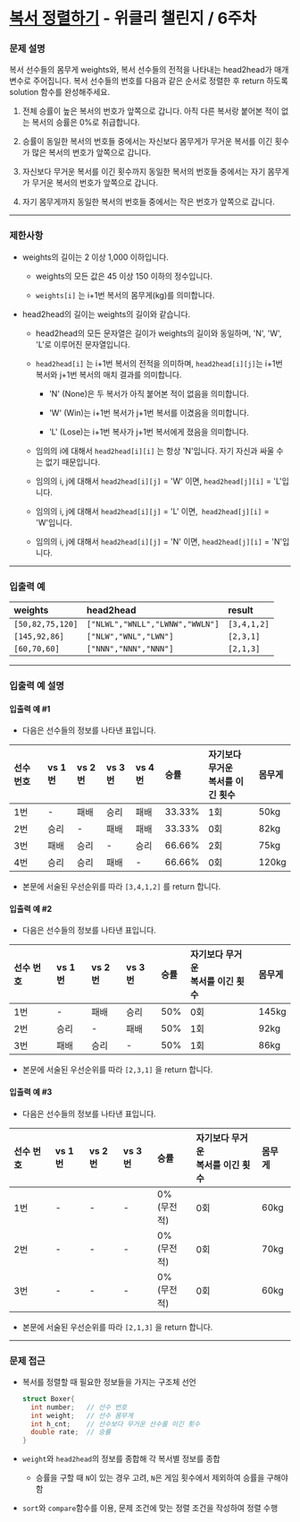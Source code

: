 # [복서 정렬하기](https://programmers.co.kr/learn/courses/30/lessons/85002) - 위클리 챌린지 / 6주차

### 문제 설명

복서 선수들의 몸무게 weights와, 복서 선수들의 전적을 나타내는 head2head가 매개변수로 주어집니다. 복서 선수들의 번호를 다음과 같은 순서로 정렬한 후 return 하도록 solution 함수를 완성해주세요.

  1. 전체 승률이 높은 복서의 번호가 앞쪽으로 갑니다. 아직 다른 복서랑 붙어본 적이 없는 복서의 승률은 0%로 취급합니다.

  2. 승률이 동일한 복서의 번호들 중에서는 자신보다 몸무게가 무거운 복서를 이긴 횟수가 많은 복서의 번호가 앞쪽으로 갑니다.

  3. 자신보다 무거운 복서를 이긴 횟수까지 동일한 복서의 번호들 중에서는 자기 몸무게가 무거운 복서의 번호가 앞쪽으로 갑니다.

  4. 자기 몸무게까지 동일한 복서의 번호들 중에서는 작은 번호가 앞쪽으로 갑니다.

---

### 제한사항

  - weights의 길이는 2 이상 1,000 이하입니다.

    - weights의 모든 값은 45 이상 150 이하의 정수입니다.

    - `weights[i]` 는 i+1번 복서의 몸무게(kg)를 의미합니다.

  - head2head의 길이는 weights의 길이와 같습니다.

    - head2head의 모든 문자열은 길이가 weights의 길이와 동일하며, 'N', 'W', 'L'로 이루어진 문자열입니다.

    - `head2head[i]` 는 i+1번 복서의 전적을 의미하며, `head2head[i][j]`는 i+1번 복서와 j+1번 복서의 매치 결과를 의미합니다.

      - 'N' (None)은 두 복서가 아직 붙어본 적이 없음을 의미합니다.

      - 'W' (Win)는 i+1번 복서가 j+1번 복서를 이겼음을 의미합니다.

      - 'L' (Lose)는 i+1번 복사가 j+1번 복서에게 졌음을 의미합니다.

    - 임의의 i에 대해서 `head2head[i][i]` 는 항상 'N'입니다. 자기 자신과 싸울 수는 없기 때문입니다.

    - 임의의 i, j에 대해서 `head2head[i][j]` = 'W' 이면, `head2head[j][i]` = 'L'입니다.

    - 임의의 i, j에 대해서 `head2head[i][j]` = 'L' 이면,` head2head[j][i]` = 'W'입니다.

    - 임의의 i, j에 대해서 `head2head[i][j]` = 'N' 이면, `head2head[j][i]` = 'N'입니다.


---

### 입출력 예

| weights          | head2head                       | result      |
| :--------------- | :------------------------------ | :---------- |
| `[50,82,75,120]` | `["NLWL","WNLL","LWNW","WWLN"]` | `[3,4,1,2]` |
| `[145,92,86]`    | `["NLW","WNL","LWN"]`           | `[2,3,1]`   |
| `[60,70,60]`     | `["NNN","NNN","NNN"]`           | `[2,1,3]`   |

---

### 입출력 예 설명

#### 입출력 예 #1

  - 다음은 선수들의 정보를 나타낸 표입니다.

| 선수 번호 | vs 1번 | vs 2번 | vs 3번 | vs 4번 | 승률   | 자기보다 무거운<br/>복서를 이긴 횟수 | 몸무게 |
| :-------- | :----- | :----- | :----- | :----- | :----- | :----------------------------------- | :----- |
| 1번       | -      | 패배   | 승리   | 패배   | 33.33% | 1회                                  | 50kg   |
| 2번       | 승리   | -      | 패배   | 패배   | 33.33% | 0회                                  | 82kg   |
| 3번       | 패배   | 승리   | -      | 승리   | 66.66% | 2회                                  | 75kg   |
| 4번       | 승리   | 승리   | 패배   | -      | 66.66% | 0회                                  | 120kg  |

  - 본문에 서술된 우선순위를 따라 `[3,4,1,2]` 를 return 합니다.

#### 입출력 예 #2

  - 다음은 선수들의 정보를 나타낸 표입니다.

| 선수 번호 | vs 1번 | vs 2번 | vs 3번 | 승률 | 자기보다 무거운 <br/>복서를 이긴 횟수 | 몸무게 |
| :-------- | :----- | :----- | :----- | :--- | :------------------------------------ | :----- |
| 1번       | -      | 패배   | 승리   | 50%  | 0회                                   | 145kg  |
| 2번       | 승리   | -      | 패배   | 50%  | 1회                                   | 92kg   |
| 3번       | 패배   | 승리   | -      | 50%  | 1회                                   | 86kg   |

  - 본문에 서술된 우선순위를 따라 `[2,3,1]` 을 return 합니다.

#### 입출력 예 #3

  - 다음은 선수들의 정보를 나타낸 표입니다.

| 선수 번호 | vs 1번 | vs 2번 | vs 3번 | 승률            | 자기보다 무거운<br/>복서를 이긴 횟수 | 몸무게 |
| :-------- | :----- | :----- | :----- | :-------------- | :----------------------------------- | :----- |
| 1번       | -      | -      | -      | 0%<br/>(무전적) | 0회                                  | 60kg   |
| 2번       | -      | -      | -      | 0%<br/>(무전적) | 0회                                  | 70kg   |
| 3번       | -      | -      | -      | 0%<br/>(무전적) | 0회                                  | 60kg   |

  - 본문에 서술된 우선순위를 따라 `[2,1,3]` 을 return 합니다.

---

### 문제 접근

  - 복서를 정렬할 때 필요한 정보들을 가지는 구조체 선언

    ```cpp
    struct Boxer{
      int number;   // 선수 번호
      int weight;   // 선수 몸무게
      int h_cnt;    // 선수보다 무거운 선수를 이긴 횟수
      double rate;  // 승률 
    }
    ```

  - `weight`와 `head2head`의 정보를 종합해 각 복서별 정보를 종합

    - 승률을 구할 때 `N`이 있는 경우 고려, `N`은 게임 횟수에서 제외하여 승률을 구해야 함

  - `sort`와 `compare`함수를 이용, 문제 조건에 맞는 정렬 조건을 작성하여 정렬 수행